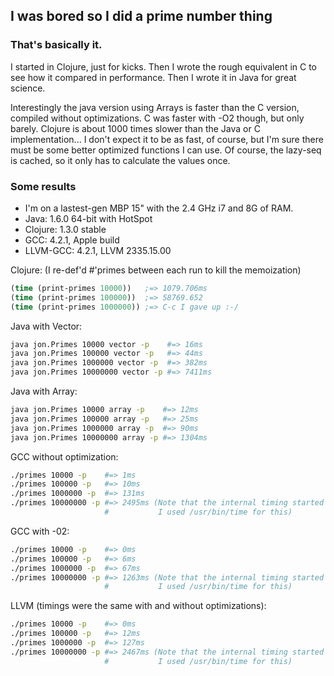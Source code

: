## I was bored so I did a prime number thing

### That's basically it.

I started in Clojure, just for kicks. Then I wrote the rough equivalent in C 
to see how it compared in performance. Then I wrote it in Java for great science.

Interestingly the java version using Arrays is faster than the C version, compiled
without optimizations. C was faster with -O2 though, but only barely. Clojure is about 1000 times slower
than the Java or C implementation... I don't expect it to be as fast, of course, but I'm
sure there must be some better optimized functions I can use. Of course, the lazy-seq is
cached, so it only has to calculate the values once.

### Some results

* I'm on a lastest-gen MBP 15" with the 2.4 GHz i7 and 8G of RAM.
* Java: 1.6.0 64-bit with HotSpot
* Clojure: 1.3.0 stable
* GCC: 4.2.1, Apple build 
* LLVM-GCC: 4.2.1, LLVM 2335.15.00

Clojure: (I re-def'd #'primes between each run to kill the memoization)

```clojure
(time (print-primes 10000))   ;=> 1079.706ms
(time (print-primes 100000))  ;=> 58769.652
(time (print-primes 1000000)) ;=> C-c I gave up :-/
```

Java with Vector:

```bash
java jon.Primes 10000 vector -p    #=> 16ms
java jon.Primes 100000 vector -p   #=> 44ms
java jon.Primes 1000000 vector -p  #=> 382ms
java jon.Primes 10000000 vector -p #=> 7411ms
```

Java with Array:

```bash
java jon.Primes 10000 array -p    #=> 12ms
java jon.Primes 100000 array -p   #=> 25ms
java jon.Primes 1000000 array -p  #=> 90ms
java jon.Primes 10000000 array -p #=> 1304ms
```

GCC without optimization:

```bash
./primes 10000 -p    #=> 1ms
./primes 100000 -p   #=> 10ms
./primes 1000000 -p  #=> 131ms
./primes 10000000 -p #=> 2495ms (Note that the internal timing started printing garbage. 
                     #           I used /usr/bin/time for this)
```

GCC with -02:

```bash
./primes 10000 -p    #=> 0ms
./primes 100000 -p   #=> 6ms
./primes 1000000 -p  #=> 67ms
./primes 10000000 -p #=> 1263ms (Note that the internal timing started printing garbage.
                     #           I used /usr/bin/time for this)
```

LLVM (timings were the same with and without optimizations):

```bash
./primes 10000 -p    #=> 0ms
./primes 100000 -p   #=> 12ms
./primes 1000000 -p  #=> 127ms
./primes 10000000 -p #=> 2467ms (Note that the internal timing started printing garbage.
                     #           I used /usr/bin/time for this)
```
